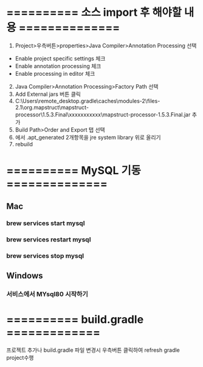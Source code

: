 # ========== 소스 import 후 해야할 내용 ==============
1. Project>우측버튼>properties>Java Compiler>Annotation Processing 선택
  - Enable project specific settings 체크
  - Enable annotation processing 체크
  - Enable processing in editor 체크
2. Java Compiler>Annotation Processing>Factory Path 선택
3. Add External jars 버튼 클릭
4. C:\Users\remote_desktop\.gradle\caches\modules-2\files-2.1\org.mapstruct\mapstruct-processor\1.5.3.Final\xxxxxxxxxxx\mapstruct-processor-1.5.3.Final.jar 추가
5. Build Path>Order and Export 탭 선택
6. 에서 .apt_generated 2개항목을 jre system library 위로 올리기
5. rebuild




# ========== MySQL 기동 ==============
## Mac 
### brew services start mysql
### brew services restart mysql
### brew services stop mysql

## Windows
### 서비스에서 MYsql80 시작하기


# ========== build.gradle =============
프로젝트 추가나 build.gradle 파일 변경시 우측버튼 클릭하여 refresh gradle project수행 
